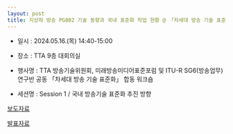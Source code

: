 ```yaml
---
layout: post
title: 지상파 방송 PG802 기술 동향과 국내 표준화 작업 현황 @ 「차세대 방송 기술 표준화」 합동 워크숍
---
```



- 일시 : 2024.05.16.(목) 14:40-15:00

- 장소 : TTA 9층 대회의실

- 행사명 : TTA 방송기술위원회, 미래방송미디어표준포럼 및 ITU-R SG6(방송업무) 연구반 공동 「차세대 방송 기술 표준화」 합동 워크숍

- 세션명 : Session 1 / 국내 방송기술 표준화 추진 방향

[보도자료](https://www.tta.or.kr/tta/selectBbsNttView.do?key=76&bbsNo=107&nttNo=13419&fbclid=IwZXh0bgNhZW0CMTEAAR3yff_QWbxKEIFXpAUio8zDe0MaFm7hXnedesUHtkoX5VLTjRmNHQraHjU_aem_AWDswhylwQkvww8VMf810HYkSBEHRltlvefAMkG7EVBjQwQX6UlZ7ekVBKLvloXAvfwKYsLvGWPG3lq1L79Sr8JW)

[발표자료](https://speakerdeck.com/sunghojeon/240516-pg802-jisangpa-bangsong-gisul-donghyanggwa-gugnae-pyojunhwa-jageob-hyeonhwang-at-casedae-bangsong-gisul-pyojunhwa-habdong-weokeusyob)

